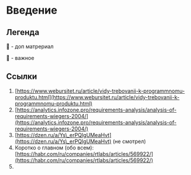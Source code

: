 # Введение



## Легенда

📎 - доп матрериал&#x20;

📍 - важное





## Ссылки

1. [https://www.webursitet.ru/article/vidy-trebovanii-k-programmnomu-produktu.html](https://www.webursitet.ru/article/vidy-trebovanii-k-programmnomu-produktu.html)
2. [https://analytics.infozone.pro/requirements-analysis/analysis-of-requirements-wiegers-2004/](https://analytics.infozone.pro/requirements-analysis/analysis-of-requirements-wiegers-2004/)
3. [https://dzen.ru/a/Ys\_erPQlgUMeaHvt](https://dzen.ru/a/Ys\_erPQlgUMeaHvt) (не смотрел)
4. Коротко о главном (обо всем): [https://habr.com/ru/companies/rtlabs/articles/569922/](https://habr.com/ru/companies/rtlabs/articles/569922/)
5.
